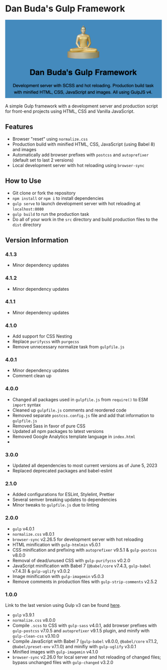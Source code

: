 # Dan Buda's Gulp Framework

<kbd>![Image](gulpframework.png)</kbd>

A simple Gulp framework with a development server and production script for front-end projects using HTML, CSS and Vanilla JavaScript.

## Features

- Browser "reset" using `normalize.css`
- Production build with minified HTML, CSS, JavaScript (using Babel 8) and images
- Automatically add browser prefixes with `postcss` and `autoprefixer` (default set to last 2 versions)
- Local development server with hot reloading using `browser-sync`

## How to Use

- Git clone or fork the repository
- `npm install` or `npm i` to install dependencies
- `gulp serve` to launch development server with hot reloading at `localhost:8080`
- `gulp build` to run the production task
- Do all of your work in the `src` directory and build production files to the `dist` directory

## Version Information

### 4.1.3

- Minor dependency updates

### 4.1.2

- Minor dependency updates

### 4.1.1

- Minor dependency updates

### 4.1.0

- Add support for CSS Nesting
- Replace `purifycss` with `purgecss`
- Remove unnecessary normalize task from `gulpfile.js`

### 4.0.1

- Minor dependency updates
- Comment clean up

### 4.0.0

- Changed all packages used in `gulpfile.js` from `require()` to ESM `import` syntax
- Cleaned up `gulpfile.js` comments and reordered code
- Removed separate `postcss.config.js` file and add that information to `gulpfile.js`
- Removed Sass in favor of pure CSS
- Updated all npm packages to latest versions
- Removed Google Analytics template language in `index.html`
-

### 3.0.0

- Updated all dependencies to most current versions as of June 5, 2023
- Replaced deprecated packages and babel-eslint

### 2.1.0

- Added configurations for ESLint, Stylelint, Prettier
- Several semver breaking updates to dependencies
- Minor tweaks to `gulpfile.js` due to linting

### 2.0.0

- `gulp` v4.0.1
- `normalize.css` v8.0.1
- `browser-sync` v2.26.5 for development server with hot reloading
- HTML minification with `gulp-htmlmin` v5.0.1
- CSS minification and prefixing with `autoprefixer` v9.5.1 & `gulp-postcss` v8.0.0
- Removal of dead/unused CSS with `gulp-purifycss` v0.2.0
- JavaScript minification with Babel 7 (`@babel/core` v7.4.3, `gulp-babel` v7.4.3) & `gulp-uglify` v3.0.2
- Image minification with `gulp-imagemin` v5.0.3
- Remove comments in production files with `gulp-strip-comments` v2.5.2

### 1.0.0

Link to the last version using Gulp v3 can be found [here](https://github.com/DanBuda11/gulp-framework/tree/2165768315c837f24a332c1d098abc750a360414).

- `gulp` v3.9.1
- `normalize.css` v8.0.0
- Compile `.scss` to CSS with `gulp-sass` v4.0.1, add browser prefixes with `gulp-postcss` v7.0.5 and `autoprefixer` v9.1.5 plugin, and minify with `gulp-clean-css` v3.10.0
- Compile JavaScript with Babel 7 (`gulp-babel` v8.0.0, `@babel/core` v7.1.2, `@babel/preset-env` v7.1.0) and minifiy with `gulp-uglify` v3.0.1
- Minified images with `gulp-imagemin` v4.1.0
- `browser-sync` v2.26.0 for local server and hot reloading of changed files; bypass unchanged files with `gulp-changed` v3.2.0
